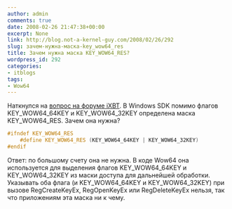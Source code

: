 ```yaml
---
author: admin
comments: true
date: 2008-02-26 21:47:38+00:00
excerpt: None
link: http://blog.not-a-kernel-guy.com/2008/02/26/292
slug: зачем-нужна-маска-key_wow64_res
title: Зачем нужна маска KEY_WOW64_RES?
wordpress_id: 292
categories:
- itblogs
tags:
- Wow64
---
```


Наткнулся на [вопрос на форуме iXBT](http://forum.ixbt.com/topic.cgi?id=26:37920:21#19). В Windows SDK помимо флагов KEY_WOW64_64KEY и KEY_WOW64_32KEY определена маска KEY_WOW64_RES. Зачем она нужна? 

```cpp
#ifndef KEY_WOW64_RES
    #define KEY_WOW64_RES (KEY_WOW64_64KEY | KEY_WOW64_32KEY)
#endif
```

Ответ: по большому счету она не нужна. В коде Wow64 она используется для выделения флагов KEY_WOW64_64KEY и KEY_WOW64_32KEY из маски доступа для дальнейшей обработки. Указывать оба флага (и KEY_WOW64_64KEY и KEY_WOW64_32KEY) при вызове RegCreateKeyEx, RegOpenKeyEx или RegDeleteKeyEx нельзя, так что приложениям эта маска ни к чему.
